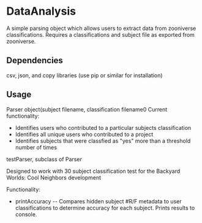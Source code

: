 # DataAnalysis

A simple parsing object which allows users to extract data from zooniverse classifications. Requires a classifications and subject file as exported from zooniverse.

## Dependencies
csv, json, and copy libraries (use pip or similar for installation)

## Usage
Parser object(subject filename, classification filename0
Current functionality: 
* Identifies users who contributed to a particular subjects classification
* Identifies all unique users who contributed to a project
* Identifies subjects that were classfied as "yes" more than a threshold number of times

testParser, subclass of Parser

Designed to work with 30 subject classification test for the Backyard Worlds: Cool Neighbors development

Functionality: 
* printAccuracy -- Compares hidden subject #R/F metadata to user classifications to determine accuracy for each subject. Prints results to console.

